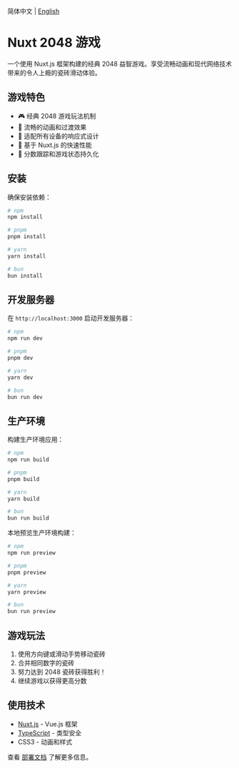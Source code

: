 简体中文 | [English](README-EN.md)

# Nuxt 2048 游戏

一个使用 Nuxt.js 框架构建的经典 2048 益智游戏。享受流畅动画和现代网络技术带来的令人上瘾的瓷砖滑动体验。

## 游戏特色

- 🎮 经典 2048 游戏玩法机制
- 🎨 流畅的动画和过渡效果
- 📱 适配所有设备的响应式设计
- 🚀 基于 Nuxt.js 的快速性能
- 💾 分数跟踪和游戏状态持久化

## 安装

确保安装依赖：

```bash
# npm
npm install

# pnpm
pnpm install

# yarn
yarn install

# bun
bun install
```

## 开发服务器

在 `http://localhost:3000` 启动开发服务器：

```bash
# npm
npm run dev

# pnpm
pnpm dev

# yarn
yarn dev

# bun
bun run dev
```

## 生产环境

构建生产环境应用：

```bash
# npm
npm run build

# pnpm
pnpm build

# yarn
yarn build

# bun
bun run build
```

本地预览生产环境构建：

```bash
# npm
npm run preview

# pnpm
pnpm preview

# yarn
yarn preview

# bun
bun run preview
```

## 游戏玩法

1. 使用方向键或滑动手势移动瓷砖
2. 合并相同数字的瓷砖
3. 努力达到 2048 瓷砖获得胜利！
4. 继续游戏以获得更高分数

## 使用技术

- [Nuxt.js](https://nuxt.com/) - Vue.js 框架
- [TypeScript](https://www.typescriptlang.org/) - 类型安全
- CSS3 - 动画和样式

查看 [部署文档](https://nuxt.com/docs/getting-started/deployment) 了解更多信息。
